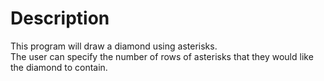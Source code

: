 # Description
This program will draw a diamond using asterisks.\
The user can specify the number of rows of asterisks that they would like the diamond to contain.
